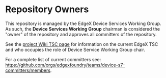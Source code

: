 # Repository Owners

This repository is managed by the EdgeX Device Services Working Group. As such, the **Device Services Working Group** chairman is considered the "owner" of the repository and approves all committers of the repository.

See the [project Wiki TSC page](<https://wiki.edgexfoundry.org/pages/viewpage.action?pageId=329436#TechnicalSteeringCommittee(TSC)-WorkingGroups>) for information on the current EdgeX TSC and who occupies the role of Device Service Working Group chair.

For a complete list of current committers see: https://github.com/orgs/edgexfoundry/teams/device-s7-committers/members.

